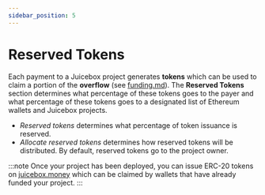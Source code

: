 ```yaml
---
sidebar_position: 5
---
```


# Reserved Tokens

Each payment to a Juicebox project generates **tokens** which can be used to claim a portion of the **overflow** (see [funding.md](funding.md "mention")). The **Reserved Tokens** section determines what percentage of these tokens goes to the payer and what percentage of these tokens goes to a designated list of Ethereum wallets and Juicebox projects.

* _Reserved tokens_ determines what percentage of token issuance is reserved.
* _Allocate reserved tokens_ determines how reserved tokens will be distributed. By default, reserved tokens go to the project owner.

:::note
Once your project has been deployed, you can issue ERC-20 tokens on [juicebox.money](https://www.juicebox.money) which can be claimed by wallets that have already funded your project.
:::

